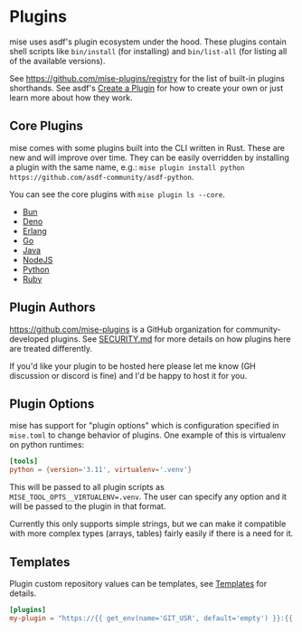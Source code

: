 # Plugins

mise uses asdf's plugin ecosystem under the hood. These plugins contain shell scripts like
`bin/install` (for installing) and `bin/list-all` (for listing all of the available versions).

See <https://github.com/mise-plugins/registry> for the list of built-in plugins shorthands. See asdf's
[Create a Plugin](https://asdf-vm.com/plugins/create.html) for how to create your own or just learn
more about how they work.

## Core Plugins

mise comes with some plugins built into the CLI written in Rust. These are new and will improve over
time. They can be easily overridden by installing a plugin with the same name, e.g.: `mise plugin install python https://github.com/asdf-community/asdf-python`.

You can see the core plugins with `mise plugin ls --core`.

- [Bun](/lang/bun)
- [Deno](/lang/deno)
- [Erlang](/lang/erlang) <Badge type="warning" text="experimental" />
- [Go](/lang/go)
- [Java](/lang/java)
- [NodeJS](/lang/node)
- [Python](/lang/python)
- [Ruby](/lang/ruby)

## Plugin Authors

<https://github.com/mise-plugins> is a GitHub organization for community-developed plugins.
See [SECURITY.md](https://github.com/jdx/mise/blob/main/SECURITY.md) for more details on how plugins here are treated differently.

If you'd like your plugin to be hosted here please let me know (GH discussion or discord is fine)
and I'd be happy to host it for you.

## Plugin Options

mise has support for "plugin options" which is configuration specified in `mise.toml` to change behavior
of plugins. One example of this is virtualenv on python runtimes:

```toml
[tools]
python = {version='3.11', virtualenv='.venv'}
```

This will be passed to all plugin scripts as `MISE_TOOL_OPTS__VIRTUALENV=.venv`. The user can specify
any option and it will be passed to the plugin in that format.

Currently this only supports simple strings, but we can make it compatible with more complex types
(arrays, tables) fairly easily if there is a need for it.

## Templates

Plugin custom repository values can be templates, see [Templates](/templates) for details.

```toml
[plugins]
my-plugin = "https://{{ get_env(name='GIT_USR', default='empty') }}:{{ get_env(name='GIT_PWD', default='empty') }}@github.com/foo/my-plugin.git"
```
